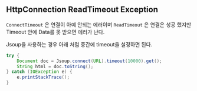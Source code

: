 ## HttpConnection ReadTimeout Exception

`ConnectTimeout` 은 연결이 아예 안되는 에러이며 `ReadTimeout` 은 연결은 성공 했지만 Timeout 안에 Data를 못 받으면 에러가 난다. 

Jsoup을 사용하는 경우 아래 처럼 중간에 timeout을 설정하면 된다.

```java
try {
    Document doc = Jsoup.connect(URL).timeout(10000).get();
    String html = doc.toString();
} catch (IOException e) {
    e.printStackTrace();
}
```
